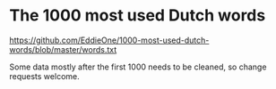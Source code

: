 # The 1000 most used Dutch words

https://github.com/EddieOne/1000-most-used-dutch-words/blob/master/words.txt

Some data mostly after the first 1000 needs to be cleaned, so change requests welcome.